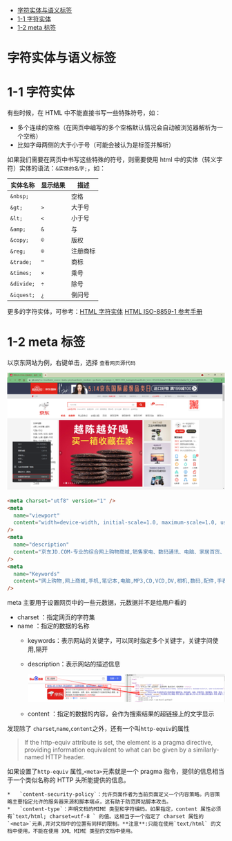 <!-- TOC Marked -->

+ [字符实体与语义标签](#字符实体与语义标签)
+ [1-1 字符实体](#1-1-字符实体)
+ [1-2 meta 标签](#1-2-meta-标签)

<!-- /TOC -->

# 字符实体与语义标签

# 1-1 字符实体

有些时候，在 HTML 中不能直接书写一些特殊符号，如：

*   多个连续的空格（在网页中编写的多个空格默认情况会自动被浏览器解析为一个空格）
*   比如字母两侧的大于小于号（可能会被认为是标签并解析）

如果我们需要在网页中书写这些特殊的符号，则需要使用 html 中的实体（转义字符）实体的语法：`&实体的名字;`，如：

| 实体名称   | 显示结果 | 描述     |
|------------|----------|----------|
| `&nbsp;`   | ` `      | 空格     |
| `&gt;`     | `>`      | 大于号   |
| `&lt;`     | `<`      | 小于号   |
| `&amp;`    | `&`      | 与       |
| `&copy;`   | `©`      | 版权     |
| `&reg;`    | `®`      | 注册商标 |
| `&trade;`  | `™`      | 商标     |
| `&times;`  | `×`      | 乘号     |
| `&divide;` | `÷`      | 除号     |
| `&iquest;` | `¿`      | 倒问号   |

更多的字符实体，可参考：[HTML 字符实体](https://www.w3school.com.cn/html/html_entities.asp) [HTML ISO-8859-1 参考手册](https://www.w3school.com.cn/charsets/ref_html_8859.asp)

# 1-2 meta 标签

以京东网站为例，右键单击，选择 `查看网页源代码`

![1](./img/1.png)

```html
<meta charset="utf8" version="1" />
<meta
  name="viewport"
  content="width=device-width, initial-scale=1.0, maximum-scale=1.0, user-scalable=yes"
/>
<meta
  name="description"
  content="京东JD.COM-专业的综合网上购物商城,销售家电、数码通讯、电脑、家居百货、服装服饰、母婴、图书、食品等数万个品牌优质商品.便捷、诚信的服务，为您提供愉悦的网上购物体验!"
/>
<meta
  name="Keywords"
  content="网上购物,网上商城,手机,笔记本,电脑,MP3,CD,VCD,DV,相机,数码,配件,手表,存储卡,京东"
/>
```

meta 主要用于设置网页中的一些元数据，元数据并不是给用户看的

*   charset ：指定网页的字符集
*   name ：指定的数据的名称
    *   keywords：表示网站的关键字，可以同时指定多个关键字，关键字间使用,隔开

    *   description：表示网站的描述信息

        ![2](./img/2.png)

    *   content ：指定的数据的内容，会作为搜索结果的超链接上的文字显示

发现除了 `charset`,`name`,`content`之外，还有一个叫`http-equiv`的属性

> If the http-equiv attribute is set, the <meta /> element is a pragma directive, providing information equivalent to what can be given by a similarly-named HTTP header.

如果设置了`http-equiv` 属性,`<meta>`元素就是一个 pragma 指令，提供的信息相当于一个类似名称的 HTTP 头所能提供的信息。

    *   `content-security-policy`：允许页面作者为当前页面定义一个内容策略。内容策略主要指定允许的服务器来源和脚本端点，这有助于防范跨站脚本攻击。
    *   `content-type`：声明文档的MIME 类型和字符编码。如果指定，content 属性必须有`text/html; charset=utf-8 ` 的值。这相当于一个指定了 charset 属性的`<meta>`元素,并对文档中的位置有同样的限制。**注意**:只能在使用`text/html` 的文档中使用，不能在使用 XML MIME 类型的文档中使用。
